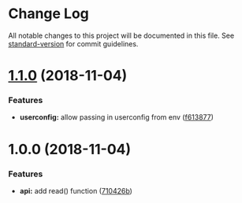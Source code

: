 # Change Log

All notable changes to this project will be documented in this file. See [standard-version](https://github.com/conventional-changelog/standard-version) for commit guidelines.

<a name="1.1.0"></a>
# [1.1.0](https://github.com/npm/libnpmconfig/compare/v1.0.0...v1.1.0) (2018-11-04)


### Features

* **userconfig:** allow passing in userconfig from env ([f613877](https://github.com/npm/libnpmconfig/commit/f613877))



<a name="1.0.0"></a>
# 1.0.0 (2018-11-04)


### Features

* **api:** add read() function ([710426b](https://github.com/npm/libnpmconfig/commit/710426b))
